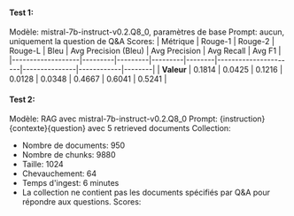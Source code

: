 #### Test 1: 
Modèle: mistral-7b-instruct-v0.2.Q8_0, paramètres de base
Prompt: aucun, uniquement la question de Q&A
Scores: 
| Métrique          | Rouge-1 | Rouge-2 | Rouge-L | Bleu   | Avg Precision (Bleu) | Avg Precision | Avg Recall | Avg F1 |
|-------------------|---------|---------|---------|--------|----------------------|---------------|------------|--------|
| **Valeur**        | 0.1814  | 0.0425  | 0.1216  | 0.0128 | 0.0348               | 0.4667        | 0.6041     | 0.5241 |



#### Test 2: 
Modèle: RAG avec mistral-7b-instruct-v0.2.Q8_0
Prompt: {instruction}{contexte}{question} avec 5 retrieved documents
Collection: 
- Nombre de documents: 950
- Nombre de chunks: 9880
- Taille: 1024
- Chevauchement: 64
- Temps d'ingest: 6 minutes
- La collection ne contient pas les documents spécifiés par Q&A pour répondre aux questions.
Scores: